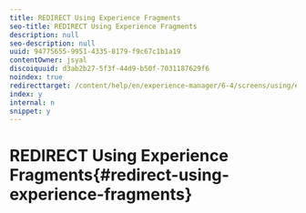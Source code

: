 ```yaml
---
title: REDIRECT Using Experience Fragments
seo-title: REDIRECT Using Experience Fragments
description: null
seo-description: null
uuid: 94775655-9951-4335-8179-f9c67c1b1a19
contentOwner: jsyal
discoiquuid: d3ab2b27-5f3f-44d9-b50f-7031187629f6
noindex: true
redirecttarget: /content/help/en/experience-manager/6-4/screens/using/experience-fragments-in-screens
index: y
internal: n
snippet: y
---
```


# REDIRECT Using Experience Fragments{#redirect-using-experience-fragments}

